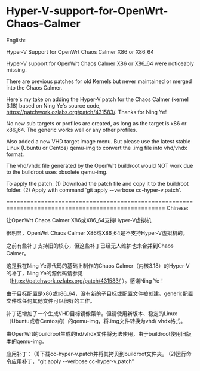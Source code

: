 # Hyper-V-support-for-OpenWrt-Chaos-Calmer

English:

Hyper-V Support for OpenWrt Chaos Calmer X86 or X86_64

Hyper-V support for OpenWrt Chaos Calmer X86 or X86_64 were noticeably missing.  

There are previous patches for old Kernels but never maintained or merged into the Chaos Calmer.

Here's my take on adding the Hyper-V patch for the Chaos Calmer (kernel 3.18) based on Ning Ye's source code, https://patchwork.ozlabs.org/patch/431583/. Thanks for Ning Ye!

No new sub targets or profiles are created, as long as the target is x86 or x86_64. The generic works well or any other profiles.  

Also added a new VHD target image menu. But please use the latest stable Linux (Ubuntu or Centos) qemu-img to convert the .img file into vhd/vhdx format.

The vhd/vhdx file generated by the OpenWrt buildroot would NOT work due to the buildroot uses obsolete qemu-img.

To apply the patch:
(1) Download the patch file and copy it to the buildroot folder.
(2) Apply with command 'git apply --verbose cc-hyper-v.patch'.

====================================================================================================
Chinese:

让OpenWrt Chaos Calmer X86或X86_64支持Hyper-V虚拟机

很明显，OpenWrt Chaos Calmer X86或X86_64是不支持Hyper-V虚拟机的。

之前有些补丁支持旧的核心，但这些补丁已经无人维护也未合并到Chaos Calmer。

这是我在Ning Ye源代码的基础上制作的Chaos Calmer（内核3.18）的Hyper-V的补丁，Ning Ye的源代码请参见（https://patchwork.ozlabs.org/patch/431583/
）。感谢Ning Ye！

由于目标配置是x86或x86_64，没有新的子目标或配置文件被创建。generic配置文件或任何其他文件可以很好的工作。

补丁还增加了一个生成VHD目标镜像菜单。但请使用新版本、稳定的Linux（Ubuntu或者Centos的）的qemu-img，将.img文件转换为vhd/ vhdx格式。

由OpenWrt的buildroot生成的hd/vhdx文件将无法使用，由于buildroot使用旧版本的qemu-img。

应用补丁：
(1)下载cc-hyper-v.patch并将其拷贝到buildroot文件夹。
(2)运行命令应用补丁，“git apply --verbose cc-hyper-v.patch”
